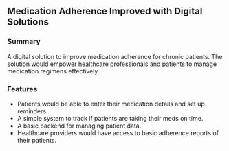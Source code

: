 ## Medication Adherence Improved with Digital Solutions

### Summary
A digital solution to improve medication adherence for chronic patients. The solution would empower healthcare professionals and patients to manage medication regimens effectively.

### Features
* Patients would be able to enter their medication details and set up reminders.
* A simple system to track if patients are taking their meds on time.
* A basic backend for managing patient data.
* Healthcare providers would have access to basic adherence reports of their patients.